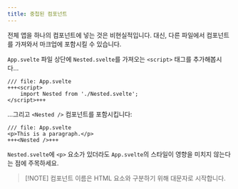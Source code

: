```yaml
---
title: 중첩된 컴포넌트
---
```


전체 앱을 하나의 컴포넌트에 넣는 것은 비현실적입니다. 대신, 다른 파일에서 컴포넌트를 가져와서 마크업에 포함시킬 수 있습니다.

`App.svelte` 파일 상단에 `Nested.svelte`를 가져오는 `<script>` 태그를 추가해봅시다...

```svelte
/// file: App.svelte
+++<script>
	import Nested from './Nested.svelte';
</script>+++
```

...그리고 `<Nested />` 컴포넌트를 포함시킵니다:

```svelte
/// file: App.svelte
<p>This is a paragraph.</p>
+++<Nested />+++
```

`Nested.svelte`에 `<p>` 요소가 있더라도 `App.svelte`의 스타일이 영향을 미치지 않는다는 점에 주목하세요.

> [!NOTE] 컴포넌트 이름은 HTML 요소와 구분하기 위해 대문자로 시작합니다.
